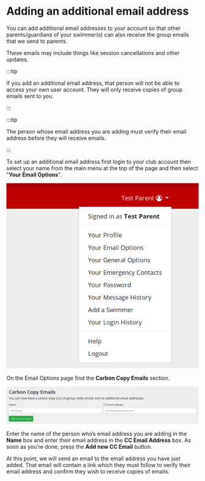 # Adding an additional email address

You can add additional email addresses to your account so that other parents/guardians of your swimmer(s) can also receive the group emails that we send to parents.

These emails may include things like session cancellations and other updates.

:::tip

If you add an additional email address, that person will not be able to access your own user account. They will only receive copies of group emails sent to you.

:::

:::tip

The person whose email address you are adding must verify their email address before they will receive emails.

:::

To set up an additional email address first login to your club account then select your name from the main menu at the top of the page and then select "**Your Email Options**".

![Screenshot of main page and menu](img/cc-menu.png "Main page and menu")

On the Email Options page find the **Carbon Copy Emails** section.

![Screenshot of carbon copy emails form](img/cc-form.png "CC form screenshot")

Enter the name of the person who’s email address you are adding in the **Name** box and enter their email address in the **CC Email Address** box. As soon as you’re done, press the **Add new CC Email** button.

At this point, we will send an email to the email address you have just added. That email will contain a link which they must follow to verify their email address and confirm they wish to receive copies of emails.